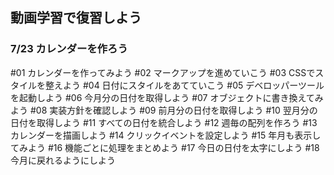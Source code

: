 ## 動画学習で復習しよう



### 7/23 カレンダーを作ろう

 #01 カレンダーを作ってみよう 
 #02 マークアップを進めていこう 
 #03 CSSでスタイルを整えよう 
 #04 日付にスタイルをあてていこう 
 #05 デベロッパーツールを起動しよう 
 #06 今月分の日付を取得しよう 
 #07 オブジェクトに書き換えてみよう 
 #08 実装方針を確認しよう 
 #09 前月分の日付を取得しよう 
 #10 翌月分の日付を取得しよう 
 #11 すべての日付を統合しよう 
 #12 週毎の配列を作ろう 
 #13 カレンダーを描画しよう 
 #14 クリックイベントを設定しよう 
 #15 年月も表示してみよう 
 #16 機能ごとに処理をまとめよう 
 #17 今日の日付を太字にしよう 
 #18 今月に戻れるようにしよう 
